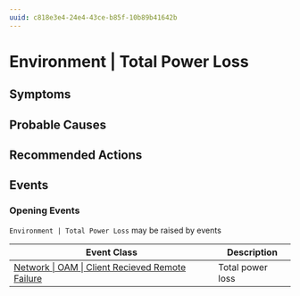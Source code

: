 ```yaml
---
uuid: c818e3e4-24e4-43ce-b85f-10b89b41642b
---
```

# Environment | Total Power Loss

## Symptoms

## Probable Causes

## Recommended Actions

## Events

### Opening Events
`Environment | Total Power Loss` may be raised by events

Event Class | Description
--- | ---
[Network \| OAM \| Client Recieved Remote Failure](../../event-classes/network/oam/client-recieved-remote-failure.md) | Total power loss
